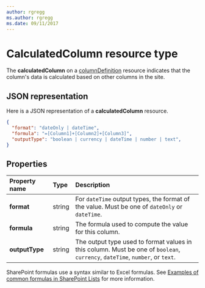 ```yaml
---
author: rgregg
ms.author: rgregg
ms.date: 09/11/2017
---
```

# CalculatedColumn resource type

The **calculatedColumn** on a [columnDefinition](columnDefinition.md) resource indicates that the column's data is calculated based on other columns in the site.

## JSON representation

Here is a JSON representation of a **calculatedColumn** resource.
<!-- { "blockType": "resource", "@odata.type": "microsoft.graph.calculatedColumn" } -->

```json
{
  "format": "dateOnly | dateTime",
  "formula": "=[Column1]+[Column2]+[Column3]",
  "outputType": "boolean | currency | dateTime | number | text",
}
```

## Properties

| Property name  | Type    | Description
|:---------------|:--------|:--------------------------------------------------
| **format**     | string  | For `dateTime` output types, the format of the value. Must be one of `dateOnly` or `dateTime`.
| **formula**    | string  | The formula used to compute the value for this column.
| **outputType** | string  | The output type used to format values in this column. Must be one of `boolean`, `currency`, `dateTime`, `number`, or `text`.

SharePoint formulas use a syntax similar to Excel formulas.
See [Examples of common formulas in SharePoint Lists][SPFormulas] for more information.

[SPFormulas]: https://support.office.com/en-us/article/Examples-of-common-formulas-in-SharePoint-Lists-d81f5f21-2b4e-45ce-b170-bf7ebf6988b3

<!-- {
  "type": "#page.annotation",
  "description": "",
  "keywords": "",
  "section": "documentation",
  "tocPath": "Resources/CalculatedColumn"
} -->
